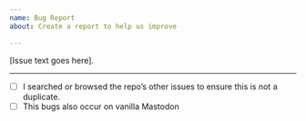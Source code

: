 ```yaml
---
name: Bug Report
about: Create a report to help us improve

---
```


[Issue text goes here].

* * * *

- [ ] I searched or browsed the repo’s other issues to ensure this is not a duplicate.
- [ ] This bugs also occur on vanilla Mastodon
